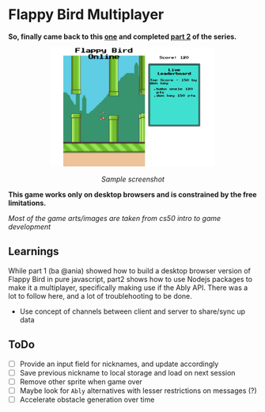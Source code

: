 # Flappy Bird Multiplayer
**So, finally came back to this [one](https://www.youtube.com/watch?v=gxHcW84izz0&t=201s) and completed [part 2](https://www.youtube.com/watch?v=ReGHyTh1ydU) of the series.**

<p align='center'>
<img src='Screenshot.jpg' height="240px" alt="Sample screenshot of the game with 2 birds/players"/></p>
<p align='center'> <em>Sample screenshot</em> </p>

**This game works only on desktop browsers and is constrained by the free limitations.**

*Most of the game arts/images are taken from cs50 intro to game development*

## Learnings
While part 1 (ba @ania) showed how to build a desktop browser version of Flappy Bird in pure javascript, part2 shows how to use Nodejs packages to make it a multiplayer, specifically making use if the Ably API. There was a lot to follow here, and a lot of troublehooting to be done.
- Use concept of channels between client and server to share/sync up data


## ToDo
- [ ] Provide an input field for nicknames, and update accordingly
- [ ] Save previous nickname to local storage and load on next session
- [ ] Remove other sprite when game over
- [ ] Maybe look for `Ably` alternatives with lesser restrictions on messages (?)
- [ ] Accelerate obstacle generation over time